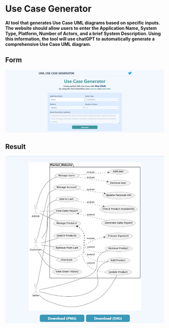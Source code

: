 # Use Case Generator 
**AI tool that generates Use Case UML diagrams based on specific inputs. The website should allow users to enter the Application Name, System Type, Platform, Number of Actors, and a brief System Description. Using this information, the tool will use chatGPT to automatically generate a comprehensive Use Case UML diagram.**

## Form
![Landing Page](https://github.com/Nuf1i/AI-use-case-generator/blob/main/preview/home.png)

## Result
![Landing Page](https://github.com/Nuf1i/AI-use-case-generator/blob/main/preview/Result.png)
